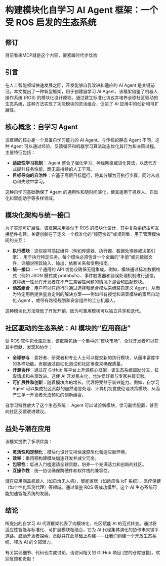 # 构建模块化自学习 AI Agent 框架：一个受 ROS 启发的生态系统

## 修订
目前看来MCP就是这个内容，要紧跟时代步伐哈

## 引言

在人工智能领域快速发展之际，开发能够自我改进和适应的 AI Agent 是关键前沿。本文提出了一种新型框架，用于创建自学习 AI Agent，该框架借鉴了机器人操作系统 (ROS) 的模块化设计原则。通过建立标准化协议并培养全球社区驱动的生态系统，这种方法实现了功能模块的灵活组合，促进了 AI 应用中的创新和可扩展性。

## 核心概念：自学习 Agent

该框架的核心是一个具备自学习能力的 AI Agent。与传统的静态 Agent 不同，这种 Agent 可以通过经验、反馈循环和机器学习算法动态优化其行为和决策过程。主要特征包括：

- **适应性学习机制**： Agent 整合了强化学习、神经网络或进化算法，以迭代方式提升任务性能，而无需持续的人工干预。
- **目标导向的自治性**：它基于高层目标运行，将其分解为可执行步骤，同时从成功和失败中学习。

这种自学习基础确保了 Agent 的通用性和随时间演化，使其适用于机器人、自动化和智能助手等多样领域。

## 模块化架构与统一接口

为了实现可扩展性，该框架采用类似于 ROS 的模块化设计，其中复杂系统由可互换组件构建。关键创新在于定义一个标准化的“规范协议”或规则集，用于管理模块间的交互：

- **执行模块**：这些是可插拔组件（例如传感器、执行器、数据处理器或决策引擎），用于执行特定任务。每个模块必须包含一个全面的“手册”或元数据文件，详细说明其输入、输出、依赖关系和使用指南。
- **统一接口**：一个通用的 API 或协议确保无缝集成。例如，模块通过标准数据格式（例如 JSON 模式或 protobufs）、事件触发器和错误处理机制进行通信。这种统一性允许开发者在不产生兼容性问题的情况下混合和匹配模块。
- **动态组合**：用户可以在运行时通过选择和组合模块来组装自定义 Agent，从而为特定用例提供量身定制的解决方案——例如带有视觉和语音模块的家居自动化 Agent ，或带有路径规划和安全组件的工业机器人。

这种模块化方法降低了开发开销，因为可重用模块可以独立共享和迭代。

## 社区驱动的生态系统：AI 模块的“应用商店”

受 ROS 软件包仓库启发，该框架包括一个集中的“模块市场”，全球开发者可以在其中贡献、发现和协作：

- **全球参与**：爱好者、研究者和专业人士可以提交新的执行模块，从而丰富库中的多样功能。贡献通过自动化测试和社区审查来确保质量。
- **开源协作**：通过在 GitHub 等平台上开源核心框架，该生态系统鼓励分叉、拉取请求和共享改进。这使 AI 开发民主化，允许爱好者与专家并肩实验。
- **可扩展性和创新**：随着模块库的增长，代理将受益于新兴能力。例如，自学习 Agent 可以集成社区贡献的自然语言处理、计算机视觉或伦理决策模块，从而产生单一开发者无法预见的创新组合。

自学习特性放大了这个生态系统： Agent 可以试验新模块，学习最优配置，甚至向社区反馈改进建议。

## 益处与潜在应用

该框架提供了多项优势：

- **灵活性和定制化**：模块化设计支持快速原型化和适应新环境。
- **效率**：重用预构建模块加速开发并减少冗余。
- **包容性**：低进入门槛邀请全球贡献，培养一个充满活力和创新的社区。
- **互操作性**：统一协议确保跨硬件和软件栈的兼容性。

潜在应用涵盖机器人（如自治无人机）、智能家居（如适应性 IoT 系统）、医疗保健（如个性化监测代理）等领域。通过借鉴 ROS 等成功模型，这个 AI 生态系统可能加速智能系统的发展。

## 结论

所提出的自学习 AI 代理框架代表了向模块化、社区赋能 AI 的范式转变。通过将适应性智能与标准化、可扩展模块相结合，它为 AI 代理集体演化的协作未来铺平道路。鼓励开发者探索、贡献并在此基础上构建——让我们创建一个开放生态系统，释放 AI 的全部潜力。

有关实现细节、代码仓库或讨论，请访问相关的 GitHub 项目 [您的仓库链接]。欢迎反馈和贡献！

